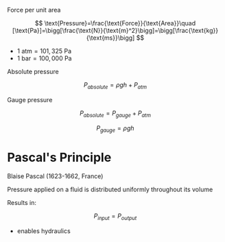 Force per unit area

$$
\text{Pressure}=\frac{\text{Force}}{\text{Area}}\quad [\text{Pa}]=\bigg[\frac{\text{N}}{\text{m}^2}\bigg]=\bigg[\frac{\text{kg}}{\text{ms}}\bigg]
$$

- $1\text{ atm}=101,325\text{ Pa}$
- $1\text{ bar}=100,000\text{ Pa}$

Absolute pressure

$$
P_{absolute}=\rho gh+P_{atm}
$$

Gauge pressure

$$
P_{absolute}=P_{gauge}+P_{atm}
$$

$$
P_{gauge}=\rho gh
$$

# Pascal's Principle

Blaise Pascal (1623-1662, France)

Pressure applied on a fluid is distributed uniformly throughout its volume

Results in:

$$
P_{input}=P_{output}
$$

- enables hydraulics

